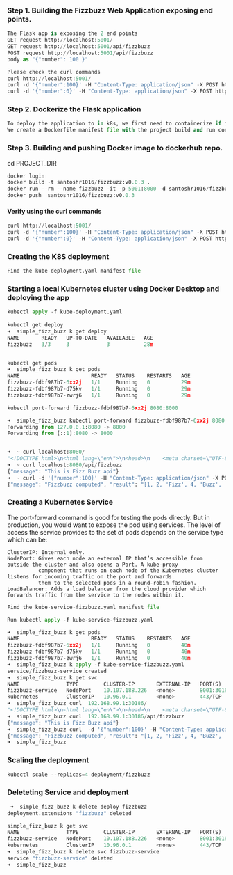 ### Step 1. Building the Fizzbuzz Web Application exposing end points. 
```python
The Flask app is exposing the 2 end points
GET request http://localhost:5001/
GET request http://localhost:5001/api/fizzbuzz
POST request http://localhost:5001/api/fizzbuzz
body as "{"number": 100 }"

Please check the curl commands
curl http://localhost:5001/
curl -d '{"number":100}' -H "Content-Type: application/json" -X POST http://localhost:5001/api/fizzbuzz
curl -d '{"number":0}' -H "Content-Type: application/json" -X POST http://localhost:5001/api/fizzbuzz

```
### Step 2. Dockerize the Flask application
```python
To deploy the application to in k8s, we first need to containerize if it:
We create a Dockerfile manifest file with the project build and run configurations.
```

### Step 3. Building and pushing Docker image to dockerhub repo.
cd PROJECT_DIR
```python
docker login
docker build -t santoshr1016/fizzbuzz:v0.0.3 .
docker run --rm --name fizzbuzz -it -p 5001:8000 -d santoshr1016/fizzbuzz:v0.0.3
docker push  santoshr1016/fizzbuzz:v0.0.3
```
#### Verify using the curl commands
```python
curl http://localhost:5001/
curl -d '{"number":100}' -H "Content-Type: application/json" -X POST http://localhost:5001/api/fizzbuzz
curl -d '{"number":0}' -H "Content-Type: application/json" -X POST http://localhost:5001/api/fizzbuzz

```

### Creating the K8S deployment
```python
Find the kube-deployment.yaml manifest file
```
### Starting a local Kubernetes cluster using Docker Desktop and deploying the app
```python
kubectl apply -f kube-deployment.yaml
  
kubectl get deploy
➜  simple_fizz_buzz k get deploy                                                     
NAME       READY   UP-TO-DATE   AVAILABLE   AGE
fizzbuzz   3/3     3            3           28m


kubectl get pods
➜  simple_fizz_buzz k get pods  
NAME                       READY   STATUS    RESTARTS   AGE
fizzbuzz-fdbf987b7-6xx2j   1/1     Running   0          29m
fizzbuzz-fdbf987b7-d75kv   1/1     Running   0          29m
fizzbuzz-fdbf987b7-zwrj6   1/1     Running   0          29m

kubectl port-forward fizzbuzz-fdbf987b7-6xx2j 8080:8000

➜  simple_fizz_buzz kubectl port-forward fizzbuzz-fdbf987b7-6xx2j 8080:8000
Forwarding from 127.0.0.1:8080 -> 8000
Forwarding from [::1]:8080 -> 8000


➜  ~ curl localhost:8080/
"<!DOCTYPE html>\n<html lang=\"en\">\n<head>\n    <meta charset=\"UTF-8\">\n    <title>This is FizzBuzz microservice homepage</title>\n</head>\n<body>\n    <h1> Just a test message </h1>\n    <p> Fizzbuzz is fun </p>\n</body>\n</html>"
➜  ~ curl localhost:8080/api/fizzbuzz
{"message": "This is Fizz Buzz api"}
➜  ~ curl -d '{"number":100}' -H "Content-Type: application/json" -X POST http://localhost:8080/api/fizzbuzz
{"message": "Fizzbuzz computed", "result": "[1, 2, 'Fizz', 4, 'Buzz', 'Fizz', 7, 8, 'Fizz', 'Buzz', 11, 'Fizz', 13, 14, 'FizzBuzz', 16, 17, 'Fizz', 19, 'Buzz', 'Fizz', 22, 23, 'Fizz', 'Buzz', 26, 'Fizz', 28, 29, 'FizzBuzz', 31, 32, 'Fizz', 34, 'Buzz', 'Fizz', 37, 38, 'Fizz', 'Buzz', 41, 'Fizz', 43, 44, 'FizzBuzz', 46, 47, 'Fizz', 49, 'Buzz', 'Fizz', 52, 53, 'Fizz', 'Buzz', 56, 'Fizz', 58, 59, 'FizzBuzz', 61, 62, 'Fizz', 64, 'Buzz', 'Fizz', 67, 68, 'Fizz', 'Buzz', 71, 'Fizz', 73, 74, 'FizzBuzz', 76, 77, 'Fizz', 79, 'Buzz', 'Fizz', 82, 83, 'Fizz', 'Buzz', 86, 'Fizz', 88, 89, 'FizzBuzz', 91, 92, 'Fizz', 94, 'Buzz', 'Fizz', 97, 98, 'Fizz', 'Buzz']"}


```

### Creating a Kubernetes Service
The port-forward command is good for testing the pods directly. But in production, you would want to expose the pod using services.
The level of access the service provides to the set of pods depends on the service type which can be:

    ClusterIP: Internal only.
    NodePort: Gives each node an external IP that’s accessible from outside the cluster and also opens a Port. A kube-proxy 
              component that runs on each node of the Kubernetes cluster listens for incoming traffic on the port and forwards 
              them to the selected pods in a round-robin fashion.
    LoadBalancer: Adds a load balancer from the cloud provider which forwards traffic from the service to the nodes within it.

```python
Find the kube-service-fizzbuzz.yaml manifest file

Run kubectl apply -f kube-service-fizzbuzz.yaml

➜  simple_fizz_buzz k get pods                                             
NAME                       READY   STATUS    RESTARTS   AGE
fizzbuzz-fdbf987b7-6xx2j   1/1     Running   0          40m
fizzbuzz-fdbf987b7-d75kv   1/1     Running   0          40m
fizzbuzz-fdbf987b7-zwrj6   1/1     Running   0          40m
➜  simple_fizz_buzz k apply -f kube-service-fizzbuzz.yaml 
service/fizzbuzz-service created
➜  simple_fizz_buzz k get svc                               
NAME               TYPE        CLUSTER-IP       EXTERNAL-IP   PORT(S)          AGE
fizzbuzz-service   NodePort    10.107.188.226   <none>        8001:30186/TCP   6s
kubernetes         ClusterIP   10.96.0.1        <none>        443/TCP          67m
➜  simple_fizz_buzz curl  192.168.99.1:30186/ 
"<!DOCTYPE html>\n<html lang=\"en\">\n<head>\n    <meta charset=\"UTF-8\">\n    <title>This is FizzBuzz microservice homepage</title>\n</head>\n<body>\n    <h1> Just a test message </h1>\n    <p> Fizzbuzz is fun </p>\n</body>\n</html>"
➜  simple_fizz_buzz curl  192.168.99.1:30186/api/fizzbuzz
{"message": "This is Fizz Buzz api"}
➜  simple_fizz_buzz curl  -d '{"number":100}' -H "Content-Type: application/json" -X POST 192.168.99.1:30186/api/fizzbuzz
{"message": "Fizzbuzz computed", "result": "[1, 2, 'Fizz', 4, 'Buzz', 'Fizz', 7, 8, 'Fizz', 'Buzz', 11, 'Fizz', 13, 14, 'FizzBuzz', 16, 17, 'Fizz', 19, 'Buzz', 'Fizz', 22, 23, 'Fizz', 'Buzz', 26, 'Fizz', 28, 29, 'FizzBuzz', 31, 32, 'Fizz', 34, 'Buzz', 'Fizz', 37, 38, 'Fizz', 'Buzz', 41, 'Fizz', 43, 44, 'FizzBuzz', 46, 47, 'Fizz', 49, 'Buzz', 'Fizz', 52, 53, 'Fizz', 'Buzz', 56, 'Fizz', 58, 59, 'FizzBuzz', 61, 62, 'Fizz', 64, 'Buzz', 'Fizz', 67, 68, 'Fizz', 'Buzz', 71, 'Fizz', 73, 74, 'FizzBuzz', 76, 77, 'Fizz', 79, 'Buzz', 'Fizz', 82, 83, 'Fizz', 'Buzz', 86, 'Fizz', 88, 89, 'FizzBuzz', 91, 92, 'Fizz', 94, 'Buzz', 'Fizz', 97, 98, 'Fizz', 'Buzz']"}
➜  simple_fizz_buzz 
```

### Scaling the deployment
```python
kubectl scale --replicas=4 deployment/fizzbuzz
```

### Deleteting Service and deployment
```python
 ➜  simple_fizz_buzz k delete deploy fizzbuzz
deployment.extensions "fizzbuzz" deleted

simple_fizz_buzz k get svc               
NAME               TYPE        CLUSTER-IP       EXTERNAL-IP   PORT(S)          AGE
fizzbuzz-service   NodePort    10.107.188.226   <none>        8001:30186/TCP   7m51s
kubernetes         ClusterIP   10.96.0.1        <none>        443/TCP          75m
➜  simple_fizz_buzz k delete svc fizzbuzz-service       
service "fizzbuzz-service" deleted
➜  simple_fizz_buzz 


```
